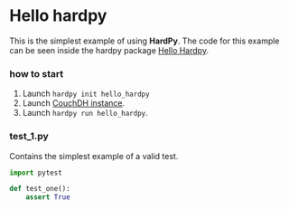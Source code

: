 # Hello hardpy

This is the simplest example of using **HardPy**.
The code for this example can be seen inside the hardpy package [Hello Hardpy](https://github.com/everypinio/hardpy/tree/main/examples/hello_hardpy).

### how to start

1. Launch `hardpy init hello_hardpy`
2. Launch [CouchDH instance](../documentation/database.md#couchdb-instance).
3. Launch `hardpy run hello_hardpy`.

### test_1.py

Contains the simplest example of a valid test.

```python
import pytest

def test_one():
    assert True
```
